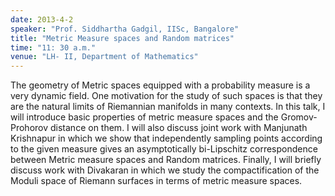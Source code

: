 ```yaml
---
date: 2013-4-2
speaker: "Prof. Siddhartha Gadgil, IISc, Bangalore"
title: "Metric Measure spaces and Random matrices"
time: "11: 30 a.m." 
venue: "LH- II, Department of Mathematics"
---
```

The geometry of Metric spaces equipped with a probability measure is a very dynamic field. One motivation for the study of such spaces is that they are the natural limits of Riemannian manifolds in many contexts. In this talk, I will introduce basic properties of metric measure spaces and the Gromov-Prohorov distance on them. I will also discuss joint work with Manjunath Krishnapur in which we show that independently sampling points according to the given measure gives an asymptotically bi-Lipschitz correspondence between Metric measure spaces and Random matrices. Finally, I will briefly discuss work with Divakaran in which we study the compactification of the Moduli space of Riemann surfaces in terms of metric measure spaces.
